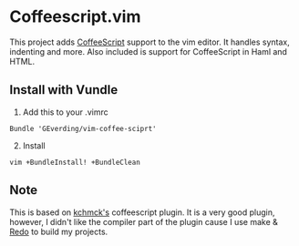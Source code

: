 # Coffeescript.vim
This project adds [CoffeeScript](http://coffeescript.org/) support to the vim 
editor. It handles syntax, indenting and more. Also included is support for CoffeeScript in
Haml and HTML.


## Install with Vundle

1. Add this to your .vimrc

```
Bundle 'GEverding/vim-coffee-sciprt'
```

2. Install

```
vim +BundleInstall! +BundleClean
```

## Note 

This is based on [kchmck's](https://github.com/kchmck/vim-coffee-script) coffeescript
plugin.  It is a very good plugin, however, I didn't like the compiler part of the plugin
cause I use make & [Redo](https://github.com/apenwarr/redo) to build my projects.
